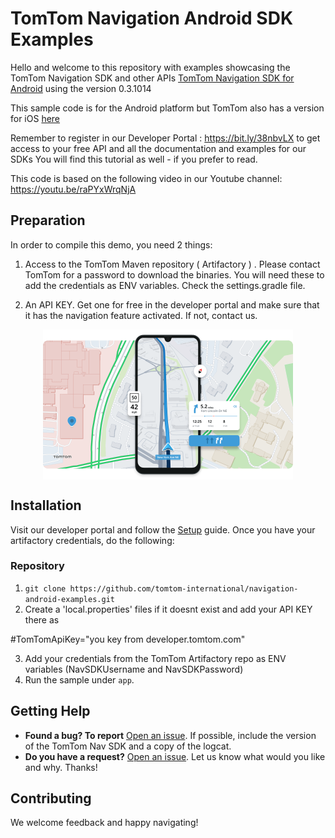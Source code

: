 
# TomTom Navigation Android SDK Examples

Hello and welcome to this repository with examples showcasing the TomTom Navigation SDK and other APIs [TomTom Navigation SDK for Android](https://developer.tomtom.com/android/navigation/documentation/overview/introduction) using the version 0.3.1014

This sample code is for the Android platform but TomTom also has a version for iOS [here](https://github.com/tomtom-international/migration-tutorial-ios-sdk)

Remember to register in our Developer Portal : https://bit.ly/38nbvLX to get access to your free API and all the documentation and examples for our SDKs You will find this tutorial as well - if you prefer to read.

This code is based on the following video in our Youtube channel: https://youtu.be/raPYxWrqNjA

## Preparation

In order to compile this demo, you need 2 things:
1. Access to the TomTom Maven repository ( Artifactory ) . Please contact TomTom for a password to download the binaries. You will need these to add the credentials as ENV variables. Check the settings.gradle file.

2. An API KEY. Get one for free in the developer portal and make sure that it has the navigation feature activated. If not, contact us.

<div align="center">
  <img align="center" src=".github/navsdk-splash.png" width="400"/>
</div>

## Installation

Visit our developer portal and follow the [Setup](https://developer.tomtom.com/android/navigation/documentation/overview/project-set-up) guide. Once you have your artifactory credentials, do the following:

### Repository

1. `git clone https://github.com/tomtom-international/navigation-android-examples.git`
2. Create a 'local.properties' files if it doesnt exist and add your API KEY there as

#TomTomApiKey="you key from developer.tomtom.com"

3. Add your credentials from the TomTom Artifactory repo as ENV variables (NavSDKUsername and NavSDKPassword)
4. Run the sample under `app`.


## Getting Help

- **Found a bug? To report** [Open an issue](https://github.com/tomtom-international/navigation-android-examples.git/issues). If possible, include the version of the TomTom Nav SDK and a copy of the logcat.
- **Do you have a request?** [Open an issue](https://github.com/tomtom-international/navigation-android-examples.git/issues/). Let us know what would you like and why. Thanks!

## Contributing

We welcome feedback and happy navigating!
